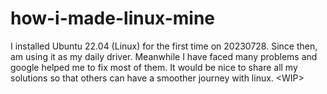 # how-i-made-linux-mine
I installed Ubuntu 22.04 (Linux) for the first time on 20230728. Since then, am using it as my daily driver. Meanwhile I have faced many problems and google helped me to fix most of them. It would be nice to share all my solutions so that others can have a smoother journey with linux. &lt;WIP>
